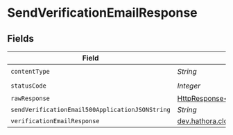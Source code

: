 # SendVerificationEmailResponse


## Fields

| Field                                                                                                                    | Type                                                                                                                     | Required                                                                                                                 | Description                                                                                                              |
| ------------------------------------------------------------------------------------------------------------------------ | ------------------------------------------------------------------------------------------------------------------------ | ------------------------------------------------------------------------------------------------------------------------ | ------------------------------------------------------------------------------------------------------------------------ |
| `contentType`                                                                                                            | *String*                                                                                                                 | :heavy_check_mark:                                                                                                       | N/A                                                                                                                      |
| `statusCode`                                                                                                             | *Integer*                                                                                                                | :heavy_check_mark:                                                                                                       | N/A                                                                                                                      |
| `rawResponse`                                                                                                            | [HttpResponse<byte[]>](https://docs.oracle.com/en/java/javase/11/docs/api/java.net.http/java/net/http/HttpResponse.html) | :heavy_minus_sign:                                                                                                       | N/A                                                                                                                      |
| `sendVerificationEmail500ApplicationJSONString`                                                                          | *String*                                                                                                                 | :heavy_minus_sign:                                                                                                       | N/A                                                                                                                      |
| `verificationEmailResponse`                                                                                              | [dev.hathora.cloud_api.models.shared.VerificationEmailResponse](../../models/shared/VerificationEmailResponse.md)        | :heavy_minus_sign:                                                                                                       | Ok                                                                                                                       |